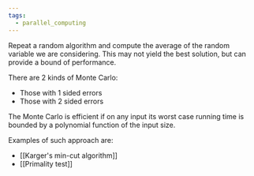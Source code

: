 ```yaml
---
tags:
  - parallel_computing
---
```


Repeat a random algorithm and compute the average of the random variable we are considering. This may not yield the best solution, but can provide a bound of performance. 

There are 2 kinds of Monte Carlo:
- Those with 1 sided errors
- Those with 2 sided errors

The Monte Carlo is efficient if on any input its worst case running time is bounded by a polynomial function of the input size.

Examples of such approach are:
- [[Karger's min-cut algorithm]]
- [[Primality test]]